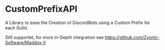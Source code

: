 # CustomPrefixAPI

A Library to ease the Creation of DiscordBots using a Custom Prefix for each Guild.

Still supportet, for more in-Depth integration see https://github.com/Zyonic-Software/Maddox-II
